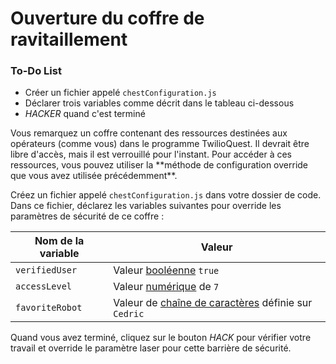 # Ouverture du coffre de ravitaillement

<div class="aside">
<h3>To-Do List</h3>
<ul>
  <li>Créer un fichier appelé <code>chestConfiguration.js</code></li>
  <li>Déclarer trois variables comme décrit dans le tableau ci-dessous</li>
  <li><em>HACKER</em> quand c'est terminé</li>
</ul>
</div>
Vous remarquez un coffre contenant des ressources destinées aux opérateurs (comme vous) dans le programme TwilioQuest. Il devrait être libre d'accès, mais il est verrouillé pour l'instant. Pour accéder à ces ressources, vous pouvez utiliser la **méthode de configuration override que vous avez utilisée précédemment**.

Créez un fichier appelé `chestConfiguration.js` dans votre dossier de code. Dans ce fichier, déclarez les variables suivantes pour override les paramètres de sécurité de ce coffre&nbsp;:

| Nom de la variable| Valeur|
|----------|----------|
| `verifiedUser`| Valeur [booléenne](https://developer.mozilla.org/en-US/docs/Web/JavaScript/Reference/Global_Objects/Boolean) `true`|
| `accessLevel`| Valeur [numérique](https://developer.mozilla.org/en-US/docs/Web/JavaScript/Reference/Global_Objects/Number) de `7`|
| `favoriteRobot`| Valeur de [chaîne de caractères](https://developer.mozilla.org/en-US/docs/Web/JavaScript/Reference/Global_Objects/String) définie sur `Cedric`|

Quand vous avez terminé, cliquez sur le bouton *HACK* pour vérifier votre travail et override le paramètre laser pour cette barrière de sécurité.